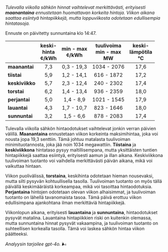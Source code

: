 *Tulevalla viikolla sähkön hinnat vaihtelevat merkittävästi, erityisesti **maanantaina** ennustetaan huomattavan korkeita hintoja. Viikon aikana saattaa esiintyä hintapiikkejä, mutta loppuviikosta odotetaan edullisempia hintatasoja.*

Ennuste on päivitetty sunnuntaina klo 14:47.

|             | keski-<br>hinta<br>¢/kWh | min - max<br>¢/kWh | tuulivoima<br>min - max<br>MW | keski-<br>lämpötila<br>°C |
|:-------------|:----------------:|:----------------:|:-------------:|:-------------:|
| **maanantai** | 7,3 | 0,3 - 19,3 | 1034 - 2076 | 17,6 |
| **tiistai** | 5,9 | 1,2 - 14,1 | 616 - 1872 | 17,2 |
| **keskiviikko** | 5,7 | 2,3 - 12,4 | 240 - 2302 | 17,4 |
| **torstai** | 6,2 | 1,4 - 13,4 | 936 - 2359 | 18,0 |
| **perjantai** | 5,0 | 1,4 - 8,9 | 1021 - 1545 | 17,9 |
| **lauantai** | 4,3 | 1,7 - 10,7 | 823 - 1646 | 18,0 |
| **sunnuntai** | 3,2 | 1,5 - 6,6 | 878 - 2083 | 17,4 |

Tulevalla viikolla sähkön hintaodotukset vaihtelevat jonkin verran päivien välillä. **Maanantaina** ennustetaan viikon korkeinta maksimihintaa, joka voi nousta jopa 19,3 senttiin. Tämä johtuu matalasta tuulivoiman minimituotannosta, joka jää noin 1034 megawattiin. **Tiistaina** ja **keskiviikkona** hintataso pysyy maltillisempana, mutta yksittäisten tuntien hintapiikkejä saattaa esiintyä, erityisesti aamun ja illan aikana. Keskiviikkona tuulivoiman tuotanto voi vaihdella merkittävästi päivän aikana, mikä voi vaikuttaa hintaan.

Viikon puolivälissä, **torstaina**, keskihinta odotetaan hieman nousevaksi, mutta silti pysyvän kohtuullisella tasolla. Tuulivoiman tuotanto on myös tällä päivällä keskimääräistä korkeampaa, mikä voi tasoittaa hintaodotuksia. **Perjantaina** hintojen odotetaan olevan viikon alhaisimmat, ja tuulivoiman tuotanto on lähellä tavanomaista tasoa. Tämä päivä erottuu viikon edullisimpana ajankohtana ilman merkittäviä hintapiikkejä.

Viikonlopun aikana, erityisesti **lauantaina** ja **sunnuntaina**, hintaodotukset pysyvät matalina. Lauantaina hintapiikkien riski on kuitenkin olemassa, mutta sunnuntaina hinnat pysyvät vakaampina, ja tuulivoiman tuotanto on suhteellisen korkealla tasolla. Tämä voi laskea sähkön hintaa viikon päätteeksi.

*Analyysin tarjoilee gpt-4o.* 🌬️
